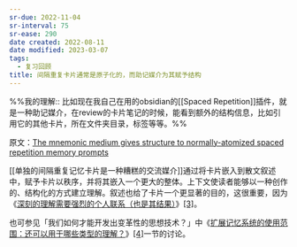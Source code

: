```yaml
---
sr-due: 2022-11-04
sr-interval: 75
sr-ease: 290
date created: 2022-08-11
date modified: 2023-03-07
tags:
  - 复习回顾
title: 间隔重复卡片通常是原子化的，而助记媒介为其赋予结构
---
```


%%我的理解:: 比如现在我自己在用的obsidian的[[Spaced Repetition]]插件，就是一种助记媒介，在review的卡片笔记的时候，能看到额外的结构信息，比如引用它的其他卡片，所在文件夹目录，标签等等。%%

原文：[The mnemonic medium gives structure to normally-atomized spaced repetition memory prompts](https://notes.andymatuschak.org/z5YjgWTaYfhWLrEbysgmDfFRcZ1yxgLeBeZac)

[[单独的间隔重复记忆卡片是一种糟糕的交流媒介]]通过将卡片嵌入到散文叙述中，赋予卡片以秩序，并将其嵌入一个更大的整体。上下文使读者能够以一种创作的、结构化的方式建立理解。叙述也给了卡片一个更显著的目的，这很重要，因为《[深刻的理解需要强烈的个人联系（也是其结果）](https://notes.andymatuschak.org/z5gCpoFJJThDFHK1a7Vv3ssxF3kkjeRaTrJHK)》[\[3\]](https://zhuanlan.zhihu.com/p/397646854#ref_3)。

也可参见「我们如何才能开发出变革性的思想技术？」中《[扩展记忆系统的使用范围：还可以用于哪些类型的理解？](https://numinous.productions/ttft/#expanding-memory-system-scope)》[\[4\]](https://zhuanlan.zhihu.com/p/397646854#ref_4)一节的讨论。
